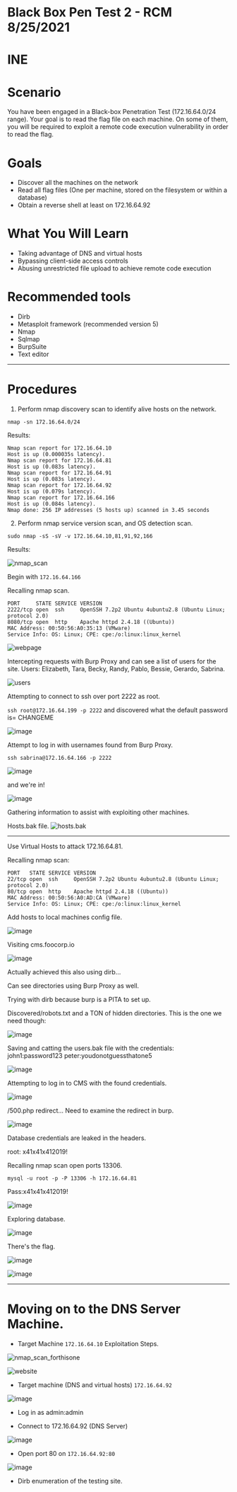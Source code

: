 # Black Box Pen Test 2 - RCM 8/25/2021
# INE 
# Scenario

You have been engaged in a Black-box Penetration Test (172.16.64.0/24 range). Your goal is to read the flag file on each machine. On some of them, you will be required to exploit a remote code execution vulnerability in order to read the flag.

# Goals 
- Discover all the machines on the network
- Read all flag files (One per machine, stored on the filesystem or within a database)
- Obtain a reverse shell at least on 172.16.64.92

# What You Will Learn 
- Taking advantage of DNS and virtual hosts
- Bypassing client-side access controls
- Abusing unrestricted file upload to achieve remote code execution

# Recommended tools
- Dirb
- Metasploit framework (recommended version 5)
- Nmap
- Sqlmap
- BurpSuite
- Text editor
---

# Procedures

1. Perform nmap discovery scan to identify alive hosts on the network. 

`nmap -sn 172.16.64.0/24`

Results:

```
Nmap scan report for 172.16.64.10
Host is up (0.000035s latency).
Nmap scan report for 172.16.64.81
Host is up (0.083s latency).
Nmap scan report for 172.16.64.91
Host is up (0.083s latency).
Nmap scan report for 172.16.64.92
Host is up (0.079s latency).
Nmap scan report for 172.16.64.166
Host is up (0.084s latency).
Nmap done: 256 IP addresses (5 hosts up) scanned in 3.45 seconds
```                                                                     


2. Perform nmap service version scan, and OS detection scan.

`sudo nmap -sS -sV -v 172.16.64.10,81,91,92,166`

Results: 

![nmap_scan](https://user-images.githubusercontent.com/76081641/130802443-dfd64423-5305-4b88-a9ac-322cb9df43b6.png)

Begin with `172.16.64.166`

Recalling nmap scan.
```
PORT     STATE SERVICE VERSION
2222/tcp open  ssh     OpenSSH 7.2p2 Ubuntu 4ubuntu2.8 (Ubuntu Linux; protocol 2.0)
8080/tcp open  http    Apache httpd 2.4.18 ((Ubuntu))
MAC Address: 00:50:56:A0:35:13 (VMware)
Service Info: OS: Linux; CPE: cpe:/o:linux:linux_kernel
```

![webpage](https://user-images.githubusercontent.com/76081641/130827211-d367aef0-3c64-4a98-926d-616dc2865a2e.png)

Intercepting requests with Burp Proxy and can see a list of users for the site.
Users: Elizabeth, Tara, Becky, Randy, Pablo, Bessie, Gerardo, Sabrina.

![users](https://user-images.githubusercontent.com/76081641/130827474-5bb12863-a7a9-4a04-a67b-4b294813ac71.png)

Attempting to connect to ssh over port 2222 as root.

`ssh root@172.16.64.199 -p 2222` and discovered what the default password is= CHANGEME

![image](https://user-images.githubusercontent.com/76081641/130828383-0749df64-42da-4da4-ad73-c001e7bbf9c6.png)

Attempt to log in with usernames found from Burp Proxy.

`ssh sabrina@172.16.64.166 -p 2222`

![image](https://user-images.githubusercontent.com/76081641/130828716-09b236a7-1e2c-4c81-8ea2-9e857ba20ece.png)

and we're in!

![image](https://user-images.githubusercontent.com/76081641/130828853-86310123-ca06-475e-880e-1914456660ef.png)

Gathering information to assist with exploiting other machines.

Hosts.bak file.
![hosts.bak](https://user-images.githubusercontent.com/76081641/130829630-d40d1721-3412-4c28-ac07-43cc131b40e3.png)

---

Use Virtual Hosts to attack 172.16.64.81.

Recalling nmap scan:

```
PORT   STATE SERVICE VERSION
22/tcp open  ssh     OpenSSH 7.2p2 Ubuntu 4ubuntu2.8 (Ubuntu Linux; protocol 2.0)
80/tcp open  http    Apache httpd 2.4.18 ((Ubuntu))
MAC Address: 00:50:56:A0:AD:CA (VMware)
Service Info: OS: Linux; CPE: cpe:/o:linux:linux_kernel
```
Add hosts to local machines config file.

![image](https://user-images.githubusercontent.com/76081641/130831562-152aca06-00d7-4ff5-90ac-3840e7e66c4c.png)


Visiting cms.foocorp.io

![image](https://user-images.githubusercontent.com/76081641/130831736-50e62ab4-ab5e-4764-86b4-bfa867b76645.png)

Actually achieved this also using dirb...

Can see directories using Burp Proxy as well.

Trying with dirb because burp is a PITA to set up. 

Discovered/robots.txt and a TON of hidden directories. This is the one we need though:


![image](https://user-images.githubusercontent.com/76081641/130833010-7c0a3f51-e72f-4ce3-a466-1670911c2d57.png)

Saving and catting the users.bak file with the credentials:
john1:password123
peter:youdonotguessthatone5

![image](https://user-images.githubusercontent.com/76081641/130833339-ee2accc2-5ebd-4c74-99f8-1689bfa7112a.png)

Attempting to log in to CMS with the found credentials.

![image](https://user-images.githubusercontent.com/76081641/130833799-46f1d315-d162-42c0-8ac5-730858fd4bc8.png)

/500.php redirect... Need to examine the redirect in burp.

![image](https://user-images.githubusercontent.com/76081641/130835406-76c425b8-1ccd-4156-9349-7cf5811783c3.png)

Database credentials are leaked in the headers.

root: x41x41x412019!

Recalling nmap scan open ports 13306.

`mysql -u root -p -P 13306 -h 172.16.64.81`

Pass:x41x41x412019!

![image](https://user-images.githubusercontent.com/76081641/130836763-e00b9f19-9d1e-43b8-91ef-8fe85bc63754.png)

Exploring database.

![image](https://user-images.githubusercontent.com/76081641/130836979-1a5b3e6d-ea03-4760-9564-a24d7112547d.png)

There's the flag.

![image](https://user-images.githubusercontent.com/76081641/130837076-9c49ed2b-74c8-4799-ac33-0815d43e2996.png)

![image](https://user-images.githubusercontent.com/76081641/130837182-b685c16a-f18f-45bb-bf8c-e90931bda4c4.png)

---

# Moving on to the DNS Server Machine.


-  Target Machine `172.16.64.10` Exploitation Steps.

![nmap_scan_forthisone](https://user-images.githubusercontent.com/76081641/130801312-65e2af1f-b0f7-4a86-ba9b-c7a575763804.png)

![website](https://user-images.githubusercontent.com/76081641/130801083-ae813247-82be-4704-b8a1-722793539e75.png)

- Target machine (DNS and virtual hosts) `172.16.64.92`

![image](https://user-images.githubusercontent.com/76081641/130801964-5a56d895-0dbb-43ab-9677-4fd4251e2be6.png)

- Log in as admin:admin 

- Connect to 172.16.64.92 (DNS Server)

![image](https://user-images.githubusercontent.com/76081641/130804692-7b81d54c-6294-4d94-9b7d-8e89bbcd07a4.png)

- Open port 80 on `172.16.64.92:80`

![image](https://user-images.githubusercontent.com/76081641/130805603-f79bb5a5-06cc-4574-8318-f02e83ab7645.png)

- Dirb enumeration of the testing site.
